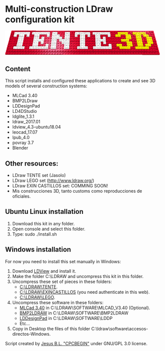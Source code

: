 # Multi-construction LDraw configuration kit
![Tente 3D](https://raw.githubusercontent.com/cpcbegin/tente3d_installer/master/images/bannertente.png)
## Content
This script installs and configured these applications to create and see 3D models of several construction systems:

* MLCad 3.40
* BMP2LDraw
* LDDesignPad
* LD4DStudio
* ldglite_1.3.1
* ldraw_2017.01
* ldview_4.3-ubuntu18.04
* leocad_17.07
* lpub_4.0
* povray 3.7
* Blender

## Other resources:

* LDraw TENTE set (Jasolo)
* LDraw LEGO set (http://www.ldraw.org/)
* LDraw EXIN CASTILLOS set: COMMING SOON!
* Mis construcciones 3D, tanto customs como reproducciones de oficiales.

## Ubuntu Linux installation

1. Download this kit in any folder.
1. Open console and select this folder.
1. Type:
sudo ./install.sh

## Windows installation
For now you need to install this set manually in Windows:

1. Download [LDView](http://ldview.sourceforge.net) and install it.
1. Make the folder C:\LDRAW and uncompress this kit in this folder.
1. Uncompress these set of pieces in these folders:
   * [C:\LDRAW\TENTE](https://www.dropbox.com/s/irba95qphdxtiq7/LDrawTente_Ultima.zip?dl=0).
   * [C:\LDRAW\EXINCASTILLOS](http://www.exincastillos.es/foro/creando-piezas-virtuales.html) (you need authenticate in this web).
   * [C:\LDRAW\LEGO](http://www.ldraw.org).
1. Uncompress these software in these folders:
   * [MLCad 3.40](http://mlcad.lm-software.com/e_default.htm) in C:\LDRAW\SOFTWARE\MLCAD_V3.40 (Optional).
   * [BMP2LDRAW](http://205.196.123.184/t75cw79px9zg/tvswby3h5qs/BMP2LDraw.zip) in C:\LDRAW\SOFTWARE\BMP2LDRAW
   * [LDDesignPad](http://lddp.sourceforge.net/) in C:\LDRAW\SOFTWARE\LDDP
   * Etc...
1. Copy in Desktop the files of this folder C:\ldraw\software\accesos-directos-Windows.

Script created by [Jesus B.L. "CPCBEGIN"](http://malagaoriginal.blogspot.com.es/search/label/3D) under GNU/GPL 3.0 license.




